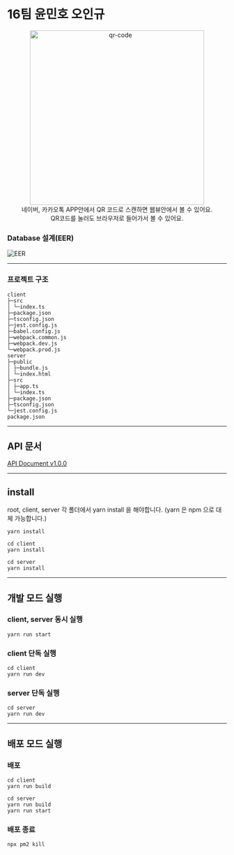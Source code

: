# 16팀 윤민호 오인규

<div align="center">
  <a href="https://banksalad.ssu.life">
    <img width="400" alt="qr-code" src="https://user-images.githubusercontent.com/13645032/128349430-c865610e-9f3d-4a51-bd1e-7446f55d3479.png" />
  </a>
</div>

<div align="center">
  네이버, 카카오톡 APP안에서 QR 코드로 스캔하면 웹뷰안에서 볼 수 있어요.
</div>

<div align="center">
  QR코드를 눌러도 브라우저로 들어가서 볼 수 있어요.
</div>

### Database 설계(EER)

![EER](https://cashbook-16.s3.ap-northeast-2.amazonaws.com/projects/eer.png)

---

### 프로젝트 구조

```
client
├─src
│ └─index.ts
├─package.json
├─tsconfig.json
├─jest.config.js
├─babel.config.js
├─webpack.common.js
├─webpack.dev.js
└─webpack.prod.js
server
├─public
│ ├─bundle.js
│ └─index.html
├─src
│ ├─app.ts
│ └─index.ts
├─package.json
├─tsconfig.json
└─jest.config.js
package.json
```

---

## API 문서

[API Document v1.0.0](https://documenter.getpostman.com/view/16850329/Tzsik4TR)

---

## install

root, client, server 각 폴더에서 yarn install 을 해야합니다. (yarn 은 npm 으로 대체 가능합니다.)

```
yarn install
```

```
cd client
yarn install
```

```
cd server
yarn install
```

---

## 개발 모드 실행

### client, server 동시 실행

```
yarn run start
```

### client 단독 실행

```
cd client
yarn run dev
```

### server 단독 실행

```
cd server
yarn run dev
```

---

## 배포 모드 실행

### 배포

```
cd client
yarn run build
```

```
cd server
yarn run build
yarn run start
```

### 배포 종료

```
npx pm2 kill
```
